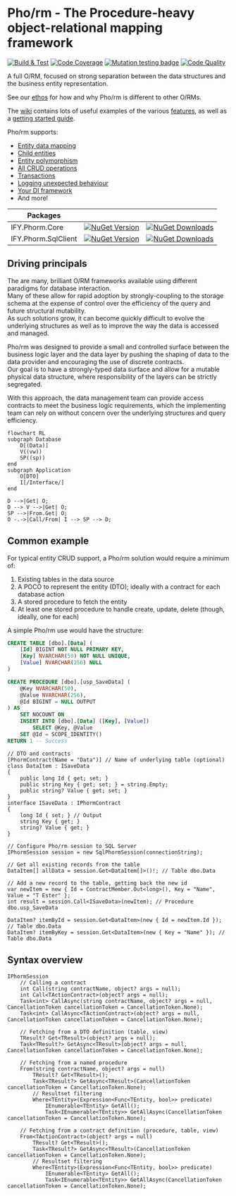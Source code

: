 # Pho/rm - The **P**rocedure-**h**eavy **o**bject-**r**elational **m**apping framework

[![Build & Test](https://github.com/IFYates/Phorm/actions/workflows/dotnet.yml/badge.svg)](https://github.com/IFYates/Phorm/actions/workflows/dotnet.yml)
[![Code Coverage](https://app.codacy.com/project/badge/Coverage/9862eeae674c422f84ea6dbe46ecc51e)](https://www.codacy.com/gh/IFYates/Phorm/dashboard?utm_source=github.com&utm_medium=referral&utm_content=IFYates/Phorm&utm_campaign=Badge_Coverage)
[![Mutation testing badge](https://img.shields.io/endpoint?style=flat&url=https%3A%2F%2Fbadge-api.stryker-mutator.io%2Fgithub.com%2FIFYates%2FPhorm%2Fmain)](https://dashboard.stryker-mutator.io/reports/github.com/IFYates/Phorm/main)
[![Code Quality](https://app.codacy.com/project/badge/Grade/9862eeae674c422f84ea6dbe46ecc51e)](https://www.codacy.com/gh/IFYates/Phorm/dashboard?utm_source=github.com&amp;utm_medium=referral&amp;utm_content=IFYates/Phorm&amp;utm_campaign=Badge_Grade)

A full O/RM, focused on strong separation between the data structures and the business entity representation.

See our [ethos](https://github.com/IFYates/Phorm/wiki/ethos) for how and why Pho/rm is different to other O/RMs.

The [wiki](https://github.com/IFYates/Phorm/wiki) contains lots of useful examples of the various [features](https://github.com/IFYates/Phorm/wiki#feature-list), as well as a [getting started guide](https://github.com/IFYates/Phorm/wiki/getting-started).

Pho/rm supports:
* [Entity data mapping](https://github.com/IFYates/Phorm/wiki/howto-get)
* [Child entities](https://github.com/IFYates/Phorm/wiki/howto-get#resultsets)
* [Entity polymorphism](https://github.com/IFYates/Phorm/wiki/howto-get#genspec)
* [All CRUD operations](https://github.com/IFYates/Phorm/wiki/howto-call)
* [Transactions](https://github.com/IFYates/Phorm/wiki/howto-connectivity#transactions)
* [Logging unexpected behaviour](https://github.com/IFYates/Phorm/wiki/howto-events)
* [Your DI framework](https://github.com/IFYates/Phorm/wiki/howto-di)
* And more!

Packages|||
-|-|-
IFY.Phorm.Core|[![NuGet Version](https://img.shields.io/nuget/v/IFY.Phorm.Core)](https://www.nuget.org/packages/IFY.Phorm.Core/)|[![NuGet Downloads](https://img.shields.io/nuget/dt/IFY.Phorm.Core)](https://www.nuget.org/packages/IFY.Phorm.Core/)
IFY.Phorm.SqlClient|[![NuGet Version](https://img.shields.io/nuget/v/IFY.Phorm.SqlClient)](https://www.nuget.org/packages/IFY.Phorm.SqlClient/)|[![NuGet Downloads](https://img.shields.io/nuget/dt/IFY.Phorm.SqlClient)](https://www.nuget.org/packages/IFY.Phorm.SqlClient/)

## Driving principals
The are many, brilliant O/RM frameworks available using different paradigms for database interaction.  
Many of these allow for rapid adoption by strongly-coupling to the storage schema at the expense of control over the efficiency of the query and future structural mutability.  
As such solutions grow, it can become quickly difficult to evolve the underlying structures as well as to improve the way the data is accessed and managed.

Pho/rm was designed to provide a small and controlled surface between the business logic layer and the data layer by pushing the shaping of data to the data provider and encouraging the use of discrete contracts.  
Our goal is to have a strongly-typed data surface and allow for a mutable physical data structure, where responsibility of the layers can be strictly segregated.

With this approach, the data management team can provide access contracts to meet the business logic requirements, which the implementing team can rely on without concern over the underlying structures and query efficiency.

```mermaid
flowchart RL
subgraph Database
    D[(Data)]
    V((vw))
    SP((sp))
end
subgraph Application
    O[DTO]
    I[/Interface/]
end

D -->|Get| O;
D --> V -->|Get| O;
SP -->|From.Get| O;
O -.->|Call/From| I --> SP --> D;
```

## Common example
For typical entity CRUD support, a Pho/rm solution would require a minimum of:
1. Existing tables in the data source
1. A POCO to represent the entity (DTO); ideally with a contract for each database action
1. A stored procedure to fetch the entity
1. At least one stored procedure to handle create, update, delete (though, ideally, one for each)

A simple Pho/rm use would have the structure:
```SQL
CREATE TABLE [dbo].[Data] (
    [Id] BIGINT NOT NULL PRIMARY KEY,
    [Key] NVARCHAR(50) NOT NULL UNIQUE,
    [Value] NVARCHAR(256) NULL
)

CREATE PROCEDURE [dbo].[usp_SaveData] (
    @Key NVARCHAR(50),
    @Value NVARCHAR(256),
    @Id BIGINT = NULL OUTPUT
) AS
    SET NOCOUNT ON
    INSERT INTO [dbo].[Data] ([Key], [Value])
        SELECT @Key, @Value
    SET @Id = SCOPE_IDENTITY()
RETURN 1 -- Success
```
```CSharp
// DTO and contracts
[PhormContract(Name = "Data")] // Name of underlying table (optional)
class DataItem : ISaveData
{
    public long Id { get; set; }
    public string Key { get; set; } = string.Empty;
    public string? Value { get; set; }
}
interface ISaveData : IPhormContract
{
    long Id { set; } // Output
    string Key { get; }
    string? Value { get; }
}

// Configure Pho/rm session to SQL Server
IPhormSession session = new SqlPhormSession(connectionString);

// Get all existing records from the table
DataItem[] allData = session.Get<DataItem[]>()!; // Table dbo.Data

// Add a new record to the table, getting back the new id
var newItem = new { Id = ContractMember.Out<long>(), Key = "Name", Value = "T Ester" };
int result = session.Call<ISaveData>(newItem); // Procedure dbo.usp_SaveData

DataItem? itemById = session.Get<DataItem>(new { Id = newItem.Id }); // Table dbo.Data
DataItem? itemByKey = session.Get<DataItem>(new { Key = "Name" }); // Table dbo.Data
```

## Syntax overview
```CSharp
IPhormSession
    // Calling a contract
    int Call(string contractName, object? args = null);
    int Call<TActionContract>(object? args = null);
    Task<int> CallAsync(string contractName, object? args = null, CancellationToken cancellationToken = CancellationToken.None);
    Task<int> CallAsync<TActionContract>(object? args = null, CancellationToken cancellationToken = CancellationToken.None);

    // Fetching from a DTO definition (table, view)
    TResult? Get<TResult>(object? args = null);
    Task<TResult?> GetAsync<TResult>(object? args = null, CancellationToken cancellationToken = CancellationToken.None);

    // Fetching from a named procedure
    From(string contractName, object? args = null)
        TResult? Get<TResult>();
        Task<TResult?> GetAsync<TResult>(CancellationToken cancellationToken = CancellationToken.None);
        // Resultset filtering
        Where<TEntity>(Expression<Func<TEntity, bool>> predicate)
            IEnumerable<TEntity> GetAll();
            Task<IEnumerable<TEntity>> GetAllAsync(CancellationToken cancellationToken = CancellationToken.None);
    
    // Fetching from a contract definition (procedure, table, view)
    From<TActionContract>(object? args = null)
        TResult? Get<TResult>();
        Task<TResult?> GetAsync<TResult>(CancellationToken cancellationToken = CancellationToken.None);
        // Resultset filtering
        Where<TEntity>(Expression<Func<TEntity, bool>> predicate)
            IEnumerable<TEntity> GetAll();
            Task<IEnumerable<TEntity>> GetAllAsync(CancellationToken cancellationToken = CancellationToken.None);
```